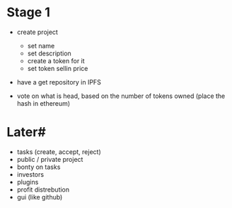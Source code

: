 # Stage 1
- create project
  - set name
  - set description
  - create a token for it
  - set token sellin price
  
- have a get repository in IPFS

- vote on what is head, based on the number of tokens owned (place the hash in ethereum)


# Later#
- tasks (create, accept, reject)
- public / private project
- bonty on tasks
- investors
- plugins
- profit distrebution
- gui (like github)
